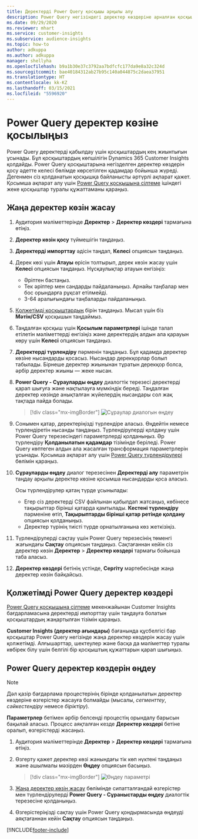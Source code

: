 ```yaml
---
title: Деректерді Power Query қосқышы арқылы алу
description: Power Query негізіндегі деректер көздеріне арналған қосқыштар.
ms.date: 09/29/2020
ms.reviewer: mhart
ms.service: customer-insights
ms.subservice: audience-insights
ms.topic: how-to
author: adkuppa
ms.author: adkuppa
manager: shellyha
ms.openlocfilehash: b9a1b30e37c3792aa7bdfcfc177da9e8a32c324d
ms.sourcegitcommit: bae40184312ab27b95c140a044875c2daea37951
ms.translationtype: HT
ms.contentlocale: kk-KZ
ms.lasthandoff: 03/15/2021
ms.locfileid: "5596920"
---
```

# <a name="connect-to-a-power-query-data-source"></a>Power Query деректер көзіне қосылыңыз

Power Query деректерді қабылдау үшін қосқыштардың кең жиынтығын ұсынады. Бұл қосқыштардың көпшілігін Dynamics 365 Customer Insights қолдайды. Power Query қосқыштарына негізделген деректер көздерін қосу әдетте келесі бөлімде көрсетілген қадамдар бойынша жүреді. Дегенмен сіз қолданатын қосқышқа байланысты әртүрлі ақпарат қажет. Қосымша ақпарат алу үшін [Power Query қосқышына сілтеме](/power-query/connectors/) ішіндегі жеке қосқыштар туралы құжаттаманы қараңыз.

## <a name="create-a-new-data-source"></a>Жаңа деректер көзін жасау

1. Аудитория мәліметтерінде **Деректер** > **Деректер көздері** тармағына өтіңіз.

1. **Деректер көзін қосу** түймешігін таңдаңыз.

1. **Деректерді импорттау** әдісін таңдап, **Келесі** опциясын таңдаңыз.

1. Дерек көзі үшін **Атауы** өрісін толтырып, дерек көзін жасау үшін **Келесі** опциясын таңдаңыз. Нұсқаулықтар атауын енгізіңіз: 
   - Әріптен бастаңыз.
   - Тек әріптер мен сандарды пайдаланыңыз. Арнайы таңбалар мен бос орындарға рұқсат етілмейді.
   - 3-64 аралығындағы таңбаларды пайдаланыңыз.

1. [Қолжетімді қосқыштардың](#available-power-query-data-sources) бірін таңдаңыз. Мысал үшін біз **Мәтін/CSV** қосқышын таңдаймыз.

1. Таңдалған қосқыш үшін **Қосылым параметрлері** ішінде талап етілетін мәліметтерді енгізіңіз және деректердің алдын ала қарауын көру үшін **Келесі** опциясын таңдаңыз.

1. **Деректерді түрлендіру** пәрменін таңдаңыз. Бұл қадамда деректер көзіне нысандарды қосасыз. Нысандар дерекқорлар болып табылады. Бірнеше деректер жиынынан тұратын дерекқор болса, әрбір деректер жиыны — жеке нысан.

1. **Power Query - Сұрауларды өңдеу** диалогтік терезесі деректерді қарап шығуға және нақтылауға мүмкіндік береді. Таңдалған деректер көзінде анықталған жүйелердің нысандары сол жақ тақтада пайда болады.

   > [!div class="mx-imgBorder"]
   > ![Сұраулар диалогын өңдеу](media/data-manager-configure-edit-queries.png "Сұраулар диалогын өңдеу")

1. Сонымен қатар, деректеріңізді түрлендіре аласыз. Өңдейтін немесе түрлендіретін нысанды таңдаңыз. Түрлендірулерді қолдану үшін Power Query терезесіндегі параметрлерді қолданыңыз. Әр түрлендіру **Қолданылатын қадамдар** тізімінде беріледі. Power Query көптеген алдын ала жасалған трансформация параметрлерін ұсынады. Қосымша ақпарат алу үшін [Power Query түрлендірулері](/power-query/power-query-what-is-power-query#transformations) бөлімін қараңыз.

1. **Сұрауларды өңдеу** диалог терезесінен **Деректерді алу** параметрін таңдау арқылы деректер көзіне қосымша нысандарды қоса аласыз.

   Осы түрлендірулер қатаң түрде ұсынылады:

   - Егер сіз деректерді CSV файлынан қабылдап жатсаңыз, көбінесе тақырыптар бірінші қатарда қамтылады. **Кестені түрлендіру** пәрменіне өтіп, **Тақырыптарды бірінші қатар ретінде қолдану** опциясын қолданыңыз.
   - Деректер түрінің тиісті түрде орнатылғанына көз жеткізіңіз.

1. Түрлендірулерді сақтау үшін Power Query терезесінің төменгі жағындағы **Сақтау** опциясын таңдаңыз. Сақтағаннан кейін сіз деректер көзін **Деректер** > **Деректер көздері** тармағы бойынша таба аласыз.

1. **Деректер көздері** бетінің үстінде, **Сергіту** мәртебесінде жаңа деректер көзін байқайсыз.

## <a name="available-power-query-data-sources"></a>Қолжетімді Power Query деректер көздері

[Power Query қосқышына сілтеме](/power-query/connectors/) мекенжайынан Customer Insights бағдарламасына деректерді импорттау үшін таңдауға болатын қосқыштардың жаңартылған тізімін қараңыз. 

**Customer Insights (деректер ағындары)** бағанында құсбелгісі бар қосқыштар Power Query негізінде жаңа деректер көздерін жасау үшін қолжетімді. Алғышарттар, шектеулер және басқа да мәліметтер туралы көбірек білу үшін белгілі бір қосқыштың құжаттарын қарап шығыңыз.

## <a name="edit-power-query-data-sources"></a>Power Query деректер көздерін өңдеу

> [!NOTE]
> Дәл қазір бағдарлама процестерінің бірінде қолданылатын деректер көздеріне өзгерістер жасауға болмайды (мысалы, *сегменттеу*, *сәйкестендіру* немесе *біріктіру*). 
>
> **Параметрлер** бетімен әрбір белсенді процестің орындалу барысын бақылай аласыз. Процесс аяқталған кезде **Деректер көздері** бетіне оралып, өзгерістерді жасаңыз.

1. Аудитория мәліметтерінде **Деректер** > **Деректер көздері** тармағына өтіңіз.

2. Өзгерту қажет деректер көзі жанындағы тік көп нүктені таңдаңыз және ашылмалы мәзірден **Өңдеу** опциясын басыңыз.

   > [!div class="mx-imgBorder"]
   > ![Өңдеу параметрі](media/edit-option-data-sources.png "Өңдеу параметрі")

3. [Жаңа деректер көзін жасау](#create-a-new-data-source) бөлімінде сипатталғандай өзгерістер мен түрлендірулерді **Power Query - Сұраныстарды өңдеу** диалогтік терезесіне қолданыңыз.

4. Өзгерістеріңізді сақтау үшін Power Query қондырмасында өңдеуді аяқтағаннан кейін **Сақтау** опциясын таңдаңыз.


[!INCLUDE[footer-include](../includes/footer-banner.md)]